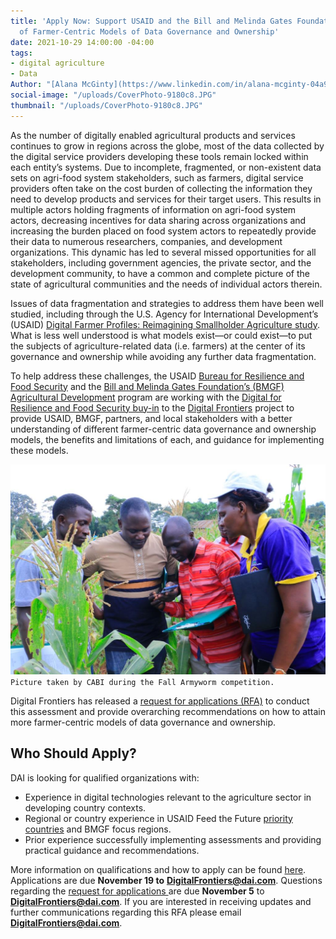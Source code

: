 ```yaml
---
title: 'Apply Now: Support USAID and the Bill and Melinda Gates Foundation on an Assessment
  of Farmer-Centric Models of Data Governance and Ownership'
date: 2021-10-29 14:00:00 -04:00
tags:
- digital agriculture
- Data
Author: "[Alana McGinty](https://www.linkedin.com/in/alana-mcginty-04a91657/)"
social-image: "/uploads/CoverPhoto-9180c8.JPG"
thumbnail: "/uploads/CoverPhoto-9180c8.JPG"
---
```


As the number of digitally enabled agricultural products and services continues to grow in regions across the globe, most of the data collected by the digital service providers developing these tools remain locked within each entity’s systems. Due to incomplete, fragmented, or non-existent data sets on agri-food system stakeholders, such as farmers, digital service providers often take on the cost burden of collecting the information they need to develop products and services for their target users. This results in multiple actors holding fragments of information on agri-food system actors, decreasing incentives for data sharing across organizations and increasing the burden placed on food system actors to repeatedly provide their data to numerous researchers, companies, and development organizations. This dynamic has led to several missed opportunities for all stakeholders, including government agencies, the private sector, and the development community, to have a common and complete picture of the state of agricultural communities and the needs of individual actors therein.

<!--more-->

Issues of data fragmentation and strategies to address them have been well studied, including through the U.S. Agency for International Development’s (USAID) [Digital Farmer Profiles: Reimagining Smallholder Agriculture study](https://www.usaid.gov/sites/default/files/documents/15396/Data_Driven_Agriculture_Farmer_Profile.pdf). What is less well understood is what models exist—or could exist—to put the subjects of agriculture-related data (i.e. farmers) at the center of its governance and ownership while avoiding any further data fragmentation.

To help address these challenges, the USAID [Bureau for Resilience and Food Security](https://www.usaid.gov/who-we-are/organization/bureaus/bureau-resilience-and-food-security) and the [Bill and Melinda Gates Foundation’s (BMGF) Agricultural Development](https://www.gatesfoundation.org/our-work/programs/global-growth-and-opportunity/agricultural-development) program are working with the [Digital for Resilience and Food Security buy-in](https://agrilinks.org/activities/digital-frontiers-digital-resilience-and-food-security) to the [Digital Frontiers](https://www.dai.com/our-work/projects/worldwide-digital-frontiers-df) project to provide USAID, BMGF, partners, and local stakeholders with a better understanding of different farmer-centric data governance and ownership models, the benefits and limitations of each, and guidance for implementing these models.

![CoverPhoto-9180c8.JPG](/uploads/CoverPhoto-9180c8.JPG)`Picture taken by CABI during the Fall Armyworm competition.`

Digital Frontiers has released a [request for applications (RFA)](https://drive.google.com/file/d/1YqwpdqBHXxtxKIVd-FyJswg6KU6whHuJ/view?usp=sharing) to conduct this assessment and provide overarching recommendations on how to attain more farmer-centric models of data governance and ownership.

## Who Should Apply?

DAI is looking for qualified organizations with:

* Experience in digital technologies relevant to the agriculture sector in developing country contexts.
* Regional or country experience in USAID Feed the Future [priority countries](https://www.usaid.gov/what-we-do/agriculture-and-food-security/increasing-food-security-through-feed-future) and BMGF focus regions.
* Prior experience successfully implementing assessments and providing practical guidance and recommendations.

More information on qualifications and how to apply can be found [here](https://drive.google.com/file/d/1YqwpdqBHXxtxKIVd-FyJswg6KU6whHuJ/view?usp=sharing). Applications are due **November 19 to** **[DigitalFrontiers@dai.com](mailto:DigitalFrontiers@dai.com)**. Questions regarding the [request for applications ](https://drive.google.com/file/d/1YqwpdqBHXxtxKIVd-FyJswg6KU6whHuJ/view?usp=sharing)are due **November 5** to **[DigitalFrontiers@dai.com](mailto:DigitalFrontiers@dai.com)**. If you are interested in receiving updates and further communications regarding this RFA please email **[DigitalFrontiers@dai.com](mailto:DigitalFrontiers@dai.com)**.